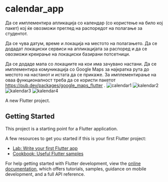 # calendar_app
Да се имплементира апликација со календар (со користење на било кој пакет) кој ќе овозможи преглед на распоредот на полагање за студентот.



Да се чува датум, време и локација на местото на полагањето. Да се додадат локациски сервиси на апликацијата за распоред и да се овозможи креирање на локациски базирани потсетници.

Да се додаде мапа со локациите на кои има зачувано настани. Да се имплементира комуникација со Google Maps за најкратка рута до местото на настанот и истата да се прикаже. За имплементирање на оваа функционалност треба да се користи пакетот https://pub.dev/packages/google_maps_flutter .
![calendar1](https://github.com/user-attachments/assets/66582df1-8983-42cb-8bc4-56042f104788)
![kalendar2](https://github.com/user-attachments/assets/109447a4-29b0-4dec-90d0-8ee5b5e975f4)
![kalendar3](https://github.com/user-attachments/assets/ff903f9c-2bfa-401d-b304-1bb29045c265)
![kalendar4](https://github.com/user-attachments/assets/f9d5f4b2-b4bb-483d-ae26-e672b8110471)


A new Flutter project.

## Getting Started

This project is a starting point for a Flutter application.

A few resources to get you started if this is your first Flutter project:

- [Lab: Write your first Flutter app](https://docs.flutter.dev/get-started/codelab)
- [Cookbook: Useful Flutter samples](https://docs.flutter.dev/cookbook)

For help getting started with Flutter development, view the
[online documentation](https://docs.flutter.dev/), which offers tutorials,
samples, guidance on mobile development, and a full API reference.
